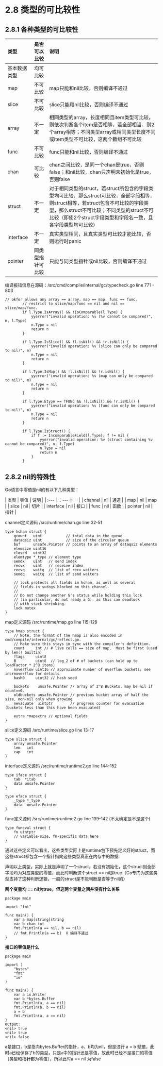 # 2.8 类型的可比较性


## 2.8.1 各种类型的可比较性
| 类型 | 是否可以比较 | 说明 |
| :--- | :--- | :--- |
| 基本数据类型 | 均可比较 | |
| map | 不可比较| map只能和nil比较，否则编译不通过|
| slice | 不可比较 | slice只能和nil比较，否则编译不通过 |
| array | 不一定 | 相同类型的array，长度相同且item类型可比较，则依次判断各个item是否相等，若全部相当，则2个array相等；不同类型array或相同类型长度不同或item类型不可比较，这两个数组不可比较 |
| func  | 不可比较 | func只能和nil比较，否则编译不通过 |
| chan  | 可比较   | chan之间比较，是同一个chan是true，否则false；和nil比较，chan只声明未初始化是true，否则false |
| struct | 不一定 | 对于相同类型的struct，若struct所包含的字段类型均可比较，那么struct可比较，全部字段相等，则struct相等，若struct包含不可比较的字段类型，那么struct不可比较；不同类型的struct不可比较（即使2个struct字段类型和字段名一致，且各字段类型均可比较）|
| interface | 不一定 | 真实类型相同，且真实类型可比较才能比较，否则运行时panic |
| pointer | 同类型指针可比较 | 只能与同类型指针或nil比较，否则编译不通过 |

编译报错信息在源码：/src/cmd/compile/internal/gc/typecheck.go line 771 - 803

```
// okfor allows any array == array, map == map, func == func.
		// restrict to slice/map/func == nil and nil == slice/map/func.
		if l.Type.IsArray() && !IsComparable(l.Type) {
			yyerror("invalid operation: %v (%v cannot be compared)", n, l.Type)
			n.Type = nil
			return n
		}

		if l.Type.IsSlice() && !l.isNil() && !r.isNil() {
			yyerror("invalid operation: %v (slice can only be compared to nil)", n)
			n.Type = nil
			return n
		}

		if l.Type.IsMap() && !l.isNil() && !r.isNil() {
			yyerror("invalid operation: %v (map can only be compared to nil)", n)
			n.Type = nil
			return n
		}

		if l.Type.Etype == TFUNC && !l.isNil() && !r.isNil() {
			yyerror("invalid operation: %v (func can only be compared to nil)", n)
			n.Type = nil
			return n
		}

		if l.Type.IsStruct() {
			if f := IncomparableField(l.Type); f != nil {
				yyerror("invalid operation: %v (struct containing %v cannot be compared)", n, f.Type)
				n.Type = nil
				return n
			}
		}
```


## 2.8.2 nil的特殊性 
Go语言中零值是nil的有以下几种类型：

| 类型 | 零值 | 说明 |
| :--- | ：--- |:--- |
| channel | nil | 通道 |
| map | nil | map |
| slice | nil | 切片 |
| interface | nil | 接口 |
| func | nil | 函数 |
| pointer | nil | 指针 |


channel定义源码 /src/runtime/chan.go line 32-51
```
type hchan struct {
	qcount   uint           // total data in the queue
	dataqsiz uint           // size of the circular queue
	buf      unsafe.Pointer // points to an array of dataqsiz elements
	elemsize uint16
	closed   uint32
	elemtype *_type // element type
	sendx    uint   // send index
	recvx    uint   // receive index
	recvq    waitq  // list of recv waiters
	sendq    waitq  // list of send waiters

	// lock protects all fields in hchan, as well as several
	// fields in sudogs blocked on this channel.
	//
	// Do not change another G's status while holding this lock
	// (in particular, do not ready a G), as this can deadlock
	// with stack shrinking.
	lock mutex
}
```

map定义源码 /src/runtime/map.go line 115-129

```
type hmap struct {
	// Note: the format of the hmap is also encoded in cmd/compile/internal/gc/reflect.go.
	// Make sure this stays in sync with the compiler's definition.
	count     int // # live cells == size of map.  Must be first (used by len() builtin)
	flags     uint8
	B         uint8  // log_2 of # of buckets (can hold up to loadFactor * 2^B items)
	noverflow uint16 // approximate number of overflow buckets; see incrnoverflow for details
	hash0     uint32 // hash seed

	buckets    unsafe.Pointer // array of 2^B Buckets. may be nil if count==0.
	oldbuckets unsafe.Pointer // previous bucket array of half the size, non-nil only when growing
	nevacuate  uintptr        // progress counter for evacuation (buckets less than this have been evacuated)

	extra *mapextra // optional fields
}
```

slice定义源码 /src/runtime/slice.go line 13-17
```
type slice struct {
	array unsafe.Pointer
	len   int
	cap   int
}
```


interface定义源码 /src/runtime/runtime2.go line 144-152
```
type iface struct {
	tab  *itab
	data unsafe.Pointer
}

type eface struct {
	_type *_type
	data  unsafe.Pointer
}
```


func定义源码 /src/runtime/runtime2.go line 139-142 (不太确定是不是这个)

```
type funcval struct {
	fn uintptr
	// variable-size, fn-specific data here
}
```


通过这些定义可以看出，这些类型实际上是runtime包下预先定义好的struct，而这些struct都包含一个指针指向这些类型真正在内存中的数据

声明以上类型，实际上就是声明了一个struct，若没有初始化，这个struct则全部字段均为对应类型的零值，而此时判断这个struct == nil是true（Go专门为这些类型支持了这种判断逻辑，一般的struct是不能判断是否等于nil的）


**两个变量均 == nil为true，但这两个变量之间并没有什么关系**
```
package main

import "fmt"

func main() {
	var a map[string]string
	var b chan int
	fmt.Println(a == nil, b == nil)
	// fmt.Println(a == b)  X 编译不通过
}
```


**接口的零值是什么**
```
package main

import (
	"bytes"
	"fmt"
	"io"
)

func main() {
	var a io.Writer
	var b *bytes.Buffer
	fmt.Println(a, a == nil)
	fmt.Println(b, b == nil)
	a = b
	fmt.Println(a, a == nil)
}
Output:
<nil> true
<nil> true
<nil> false   
```

a是接口，b是指向bytes.Buffer的指针，a、b均为nil，但是进行 a = b 赋值，此时a已经保存了b的类型，只是a中的指针还是零值，故此时已经不是接口的零值（类型和指针都为零值），所以此时a == nil 为false






